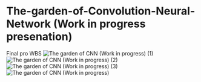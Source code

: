 # The-garden-of-Convolution-Neural-Network (Work in progress presenation)
Final pro WBS
![The garden of CNN (Work in progress) (1)](https://user-images.githubusercontent.com/104996217/181608911-7c99772b-6308-4206-a689-3ced78007df6.jpg)![The garden of CNN (Work in progress) (2)](https://user-images.githubusercontent.com/104996217/181609143-d13bb630-8e04-49e2-89c6-cfc9f2c7772e.jpg)
![The garden of CNN (Work in progress) (3)](https://user-images.githubusercontent.com/104996217/181609159-808f5d43-aadd-47b7-b99a-b750bed93578.jpg)
![The garden of CNN (Work in progress)](https://user-images.githubusercontent.com/104996217/181609168-230db208-2a92-4c05-ad5e-276b67d22bbb.jpg)
